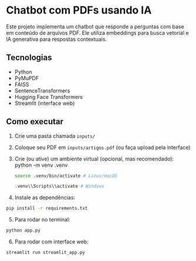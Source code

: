 # Chatbot com PDFs usando IA

Este projeto implementa um chatbot que responde a perguntas com base em conteúdo de arquivos PDF. Ele utiliza embeddings para busca vetorial e IA generativa para respostas contextuais.

## Tecnologias

- Python
- PyMuPDF
- FAISS
- SentenceTransformers
- Hugging Face Transformers
- Streamlit (interface web)

## Como executar

1. Crie uma pasta chamada `inputs/`
2. Coloque seu PDF em `inputs/artigos.pdf` (ou faça upload pela interface)
3. Crie (ou ative) um ambiente virtual (opcional, mas recomendado):
   python -m venv .venv

   ```bash
   source .venv/bin/activate # Linux/macOS
   ```
   
    ```bash
   .venv\\Scripts\\activate # Windows
   ```
5. Instale as dependências:

```bash
pip install -r requirements.txt
```

5. Para rodar no terminal:

```bash
python app.py
```

6. Para rodar com interface web:

```bash
streamlit run streamlit_app.py
```
